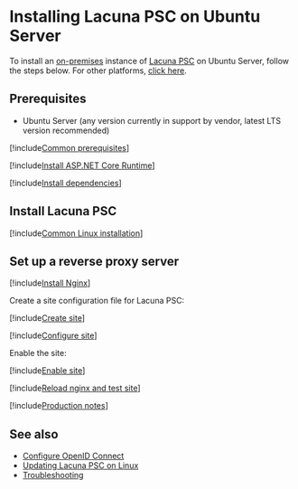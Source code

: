 ﻿# Installing Lacuna PSC on Ubuntu Server

To install an [on-premises](../index.md) instance of [Lacuna PSC](../../index.md) on Ubuntu Server, follow the steps below. For other platforms, [click here](../index.md).

## Prerequisites

* Ubuntu Server (any version currently in support by vendor, latest LTS version recommended)

[!include[Common prerequisites](../includes/common-requisites.md)]

[!include[Install ASP.NET Core Runtime](../../../includes/linux/ubuntu/install-aspnetcore-80.md)]

[!include[Install dependencies](../../../includes/linux/ubuntu/install-dependencies.md)]

## Install Lacuna PSC

[!include[Common Linux installation](includes/common-linux-install.md)]

## Set up a reverse proxy server

[!include[Install Nginx](../../../includes/linux/ubuntu/install-nginx.md)]

Create a site configuration file for Lacuna PSC:

[!include[Create site](../../../../../includes/psc/ubuntu/create-site.md)]

[!include[Configure site](includes/configure-site.md)]

Enable the site:

[!include[Enable site](../../../../../includes/psc/ubuntu/enable-site.md)]

[!include[Reload nginx and test site](includes/reload-and-test.md)]

[!include[Production notes](../includes/production-notes.md)]

## See also

* [Configure OpenID Connect](../configure-oidc.md)
* [Updating Lacuna PSC on Linux](update.md)
* [Troubleshooting](troubleshoot/index.md)
